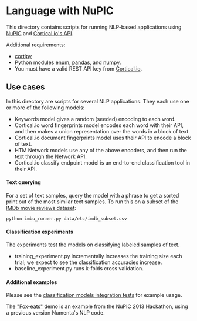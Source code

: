 # Language with NuPIC

This directory contains scripts for running NLP-based applications using [NuPIC](https://github.com/numenta/nupic) and [Cortical.io's API](http://www.cortical.io/developers.html).

Additional requirements:

- [cortipy](https://github.com/numenta/cortipy)
- Python modules [enum](https://pypi.python.org/pypi/enum34), [pandas](http://pandas.pydata.org/), and [numpy](http://www.numpy.org/).
- You must have a valid REST API key from [Cortical.io](http://www.cortical.io/developers.html).

## Use cases
In this directory are scripts for several NLP applications. They each use one or more of the following models:

- Keywords model gives a random (seeded) encoding to each word.
- Cortical.io word fingerprints model encodes each word with their API, and then makes a union representation over the words in a block of text.
- Cortical.io document fingerprints model uses their API to encode a block of text.
- HTM Network models use any of the above encoders, and then run the text through the Network API.
- Cortical.io classify endpoint model is an end-to-end classification tool in their API.

#### Text querying

For a set of text samples, query the model with a phrase to get a sorted print out of the most similar text samples. To run this on a subset of the [IMDb movie reviews dataset](http://ai.stanford.edu/~amaas/data/sentiment/):

	python imbu_runner.py data/etc/imdb_subset.csv


#### Classification experiments

The experiments test the models on classifying labeled samples of text.

- training_experiment.py incrementally increases the training size each trial; we expect to see the classification accuracies increase.
- baseline_experiment.py runs k-folds cross validation.


#### Additional examples

Please see the [classification models integration tests](https://github.com/numenta/nupic.research/blob/master/tests/nlp/integration/classification_models_validation_test.py) for example usage.

The ["Fox-eats"](https://www.youtube.com/watch?v=X4XjYXFRIAQ&start=7084) demo is an example from the NuPIC 2013 Hackathon, using a previous version Numenta's NLP code.

